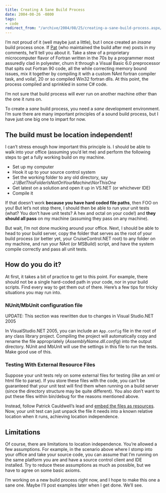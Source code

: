 ```yaml
---
title: Creating A Sane Build Process
date: 2004-08-26 -0800
tags:
- code
redirect_from: "/archive/2004/08/25/creating-a-sane-build-process.aspx/"
---
```


I’m not proud of it (well maybe just a little), but I once created an
*insane* build process once. If
[Pat](http://www.patrickgannon.net/ "Patrick Gannon") (who maintained
the build after me) posts in my comments, he’ll tell you about it. Take
a stew of a proprietary microcomputer flavor of Fortran written in the
70s by a programmer most assuredly clad in polyester, churn it through a
Visual Basic 6.0 preprocessor that spits out Fortran 90 code, all the
while correcting memory bound issues, mix it together by compiling it
with a custom NAnt fortran compiler task, and voila!, 20 or so compiled
Win32 fortran dlls. At this point, the process compiled and sprinkled in
some C\# code.

I’m not sure that build process will ever run on another machine other
than the one it runs on.

To create a *sane* build process, you need a *sane* development
environment. I’m sure there are many important principles of a sound
build process, but I have just one big one to impart for now.

The build must be location independent!
---------------------------------------

I can’t stress enough how important this principle is. I should be able
to walk into your office (assuming you’d let me) and perform the
following steps to get a fully working build on my machine.

-   Set up my computer
-   Hook it up to your source control system
-   Set the working folder to any old directory, say
    *J:\\IBetThisFolderIsNotOnYourMachine\\NorThisOne*
-   Get latest on a solution and open it up in VS.NET (or whichever IDE)
-   Compile it

If that doesn’t work **because you have hard coded file paths**, then
FOO on you! But let’s not stop there, I should then be able to run your
unit tests (what? You don’t have unit tests? A hex and octal on your
code!) and **they should all pass** on my machine (assuming they pass on
any machine).

But wait, I’m not done mucking around your office. Next, I should be
able to head to your build server, copy the folder that serves as the
root of your build process (or better yet, your CruiseControl.NET root)
to any folder on my machine, and run your NAnt (or MSBuild) script, and
have the system compile correctly and pass all unit tests.

How do you do it?
-----------------

At first, it takes a bit of practice to get to this point. For example,
there should not be a single hard-coded path in your code, nor in your
build scripts. Find every way to get them out of there. Here’s a few
tips for tricky situations you may run into.

### NUnit/MbUnit configuration file

UPDATE: This section was rewritten due to changes in Visual Studio.NET
2005

In VisualStudio.NET 2005, you can include an `App.config` file in the
root of any class library project. Compiling the project will
automatically copy and rename the file appropriately
(*AssemblyName.dll.config*) into the output directory. NUnit and MbUnit
will use the settings in this file to run the tests. Make good use of
this.

### Testing With External Resource Files

Suppose your unit tests rely on some external files for testing (like an
xml or html file to parse). If you store these files with the code, you
can’t be guaranteed that your unit test will find them when running on a
build server (since the directory structure may be quite different). You
also don’t want to put these files within bin/debug for the reasons
mentioned above.

Instead, follow Patrick Cauldwell’s lead and [embed the files as
resources](http://www.cauldwell.net/patrick/blog/PermaLink,guid,e9a1451b-108c-4da7-8be9-2b6c2316f7b1.aspx).
Now, your unit test can just unpack the file it needs into a known
relative location when it runs, achieving location independence.

Limitations
-----------

Of course, there are limitations to location independence. You’re
allowed a few assumptions. For example, in the scenario above where I
stomp into your office and take your source code, you can assume that
I’m running on the same platform you are and have a source control
client and IDE installed. Try to reduce these assumptions as much as
possible, but we have to agree on some basic axioms.

I’m working on a new build process right now, and I hope to make this
one a sane one. Maybe I’ll post examples later when I get done. We’ll
see.

